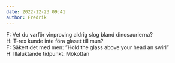 ```yaml
---
date: 2022-12-23 09:41
author: Fredrik
---
```

F: Vet du varför vinproving aldrig slog bland dinosaurierna?   
H: T-rex kunde inte föra glaset till mun?   
F: Säkert det med men: ”Hold the glass above your head an swirl”   
H: Illaluktande tidpunkt: Mökottan   
